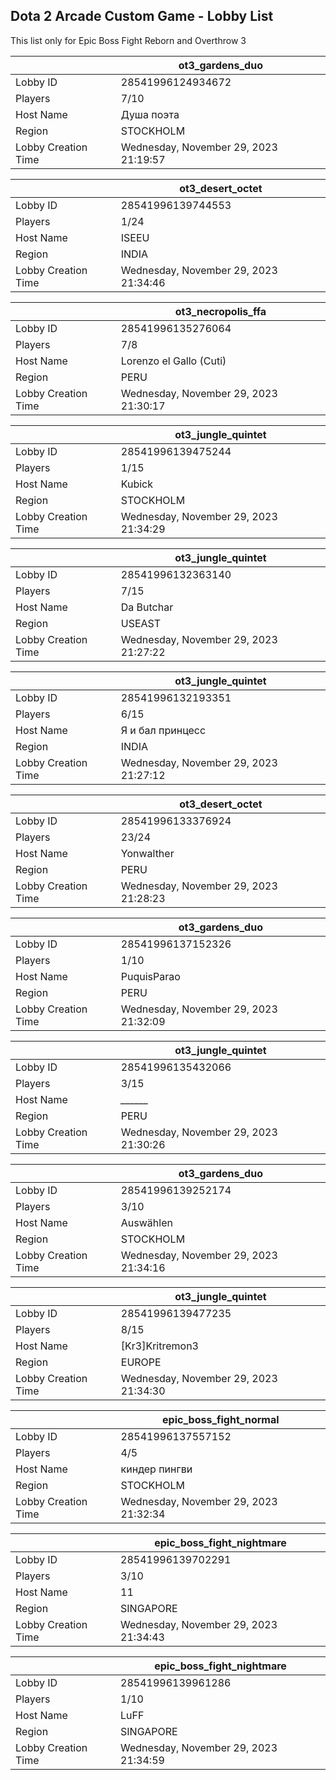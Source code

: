 ## Dota 2 Arcade Custom Game - Lobby List

This list only for Epic Boss Fight Reborn and Overthrow 3

|  | ot3_gardens_duo |
| ------ | ------ |
| Lobby ID | 28541996124934672 |
| Players | 7/10 |
| Host Name | Душа поэта |
| Region | STOCKHOLM |
| Lobby Creation Time | Wednesday, November 29, 2023 21:19:57 |


|  | ot3_desert_octet |
| ------ | ------ |
| Lobby ID | 28541996139744553 |
| Players | 1/24 |
| Host Name | ISEEU |
| Region | INDIA |
| Lobby Creation Time | Wednesday, November 29, 2023 21:34:46 |


|  | ot3_necropolis_ffa |
| ------ | ------ |
| Lobby ID | 28541996135276064 |
| Players | 7/8 |
| Host Name | Lorenzo el Gallo (Cuti) |
| Region | PERU |
| Lobby Creation Time | Wednesday, November 29, 2023 21:30:17 |


|  | ot3_jungle_quintet |
| ------ | ------ |
| Lobby ID | 28541996139475244 |
| Players | 1/15 |
| Host Name | Kubick |
| Region | STOCKHOLM |
| Lobby Creation Time | Wednesday, November 29, 2023 21:34:29 |


|  | ot3_jungle_quintet |
| ------ | ------ |
| Lobby ID | 28541996132363140 |
| Players | 7/15 |
| Host Name | Da Butchar |
| Region | USEAST |
| Lobby Creation Time | Wednesday, November 29, 2023 21:27:22 |


|  | ot3_jungle_quintet |
| ------ | ------ |
| Lobby ID | 28541996132193351 |
| Players | 6/15 |
| Host Name | Я и бал принцесс |
| Region | INDIA |
| Lobby Creation Time | Wednesday, November 29, 2023 21:27:12 |


|  | ot3_desert_octet |
| ------ | ------ |
| Lobby ID | 28541996133376924 |
| Players | 23/24 |
| Host Name | Yonwalther |
| Region | PERU |
| Lobby Creation Time | Wednesday, November 29, 2023 21:28:23 |


|  | ot3_gardens_duo |
| ------ | ------ |
| Lobby ID | 28541996137152326 |
| Players | 1/10 |
| Host Name | PuquisParao |
| Region | PERU |
| Lobby Creation Time | Wednesday, November 29, 2023 21:32:09 |


|  | ot3_jungle_quintet |
| ------ | ------ |
| Lobby ID | 28541996135432066 |
| Players | 3/15 |
| Host Name | *______* |
| Region | PERU |
| Lobby Creation Time | Wednesday, November 29, 2023 21:30:26 |


|  | ot3_gardens_duo |
| ------ | ------ |
| Lobby ID | 28541996139252174 |
| Players | 3/10 |
| Host Name | Auswählen |
| Region | STOCKHOLM |
| Lobby Creation Time | Wednesday, November 29, 2023 21:34:16 |


|  | ot3_jungle_quintet |
| ------ | ------ |
| Lobby ID | 28541996139477235 |
| Players | 8/15 |
| Host Name | [Kr3]Kritremon3 |
| Region | EUROPE |
| Lobby Creation Time | Wednesday, November 29, 2023 21:34:30 |


|  | epic_boss_fight_normal |
| ------ | ------ |
| Lobby ID | 28541996137557152 |
| Players | 4/5 |
| Host Name | киндер пингви |
| Region | STOCKHOLM |
| Lobby Creation Time | Wednesday, November 29, 2023 21:32:34 |


|  | epic_boss_fight_nightmare |
| ------ | ------ |
| Lobby ID | 28541996139702291 |
| Players | 3/10 |
| Host Name | 11 |
| Region | SINGAPORE |
| Lobby Creation Time | Wednesday, November 29, 2023 21:34:43 |


|  | epic_boss_fight_nightmare |
| ------ | ------ |
| Lobby ID | 28541996139961286 |
| Players | 1/10 |
| Host Name | LuFF |
| Region | SINGAPORE |
| Lobby Creation Time | Wednesday, November 29, 2023 21:34:59 |


